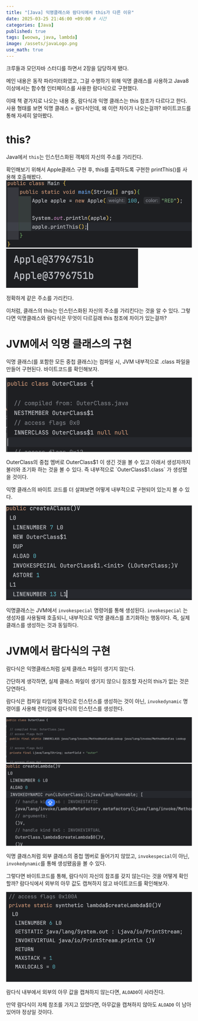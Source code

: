 ```yaml
---
title: "[Java] 익명클래스와 람다식에서 this가 다른 이유"
date: 2025-03-25 21:46:00 +09:00 # 시간
categories: [Java]
published: true
tags: [woowa, java, lambda]
image: /assets/javaLogo.png
use_math: true
---  
```


크루들과 모던자바 스터디를 하면서 2장을 담당하게 됐다. 

메인 내용은 동작 파라미터화였고, 그걸 수행하기 위해 익명 클래스를 사용하고 Java8 이상에서는 함수형 인터페이스를 사용한 람다식으로 구현했다.

이때 책 곁가지로 나오는 내용 중, 람다식과 익명 클래스는 this 참조가 다르다고 한다. 사용 형태를 보면 익명 클래스 = 람다식인데, 왜 이런 차이가 나오는걸까? 바이트코드를 통해 자세히 알아봤다.

# this?

Java에서 `this`는 인스턴스화된 객체의 자신의 주소를 가리킨다.

확인해보기 위해서 Apple클래스 구현 후, this를 출력하도록 구현한 printThis()를 사용해 호출해봤다.
![](/assets/java2-1.png)
![](/assets/java2-2.png)

정확하게 같은 주소를 가리킨다.

이처럼, 클래스의 this는 인스턴스화된 자신의 주소를 가리킨다는 것을 알 수 있다.
그렇다면 익명클래스와 람다식은 무엇이 다르길래 this 참조에 차이가 있는걸까?

# JVM에서 익명 클래스의 구현

익명 클래스(를 포함한 모든 중첩 클래스)는 컴파일 시, JVM 내부적으로 .class 파일을 만들어 구현된다. 바이트코드를 확인해보자.

![](/assets/java2-3.png)

OuterClass의 중첩 멤버로 OuterClass$1 이 생긴 것을 볼 수 있고 아래서 생성자까지 불러와 초기화 하는 것을 볼 수 있다. 즉 내부적으로 `OuterClass$1.class`  가 생성됐을 것이다.

익명 클래스의 바이트 코드를 더 살펴보면 어떻게 내부적으로 구현되어 있는지 볼 수 있다.

![](/assets/java2-4.png)

익명클래스는 JVM에서 `invokespecial` 명령어를 통해 생성된다. `invokespecial` 는 생성자를 사용될때 호출되니, 내부적으로 익명 클래스를 초기화하는 행동이다. 즉, 실제 클래스를 생성하는 것과 동일하다.

# JVM에서 람다식의 구현

람다식은 익명클래스처럼 실제 클래스 파일이 생기지 않는다.

간단하게 생각하면, 실제 클래스 파일이 생기지 않으니 참조할 자신의 this가 없는 것은 당연하다.

람다식은 컴파일 타임에 정적으로 인스턴스를 생성하는 것이 아닌, `invokedynamic` 명령어를 사용해 런타임에 람다식의 인스턴스를 생성한다.

![](/assets/java2-5.png)
![](/assets/java2-6.png)

익명 클래스처럼 외부 클래스의 중첩 멤버로 들어가지 않았고, `invokespecial`이 아닌, `invokedynamic`를 통해 생성됐음을 볼 수 있다.

그렇다면 바이트코드를 통해, 람다식이 자신의 참조를 갖지 않는다는 것을 어떻게 확인할까? 람다식에서 외부의 아무 값도 캡쳐하지 않고 바이트코드를 확인해보자.

![](/assets/java2-7.png)

람다식 내부에서 외부의 아무 값을 캡쳐하지 않는다면, `ALOAD0`이 사라진다.

만약 람다식이 자체 참조를 가지고 있었다면, 아무값을 캡쳐하지 않아도 `ALOAD0` 이 남아있어야 정상일 것이다.

